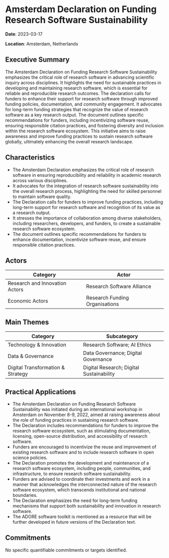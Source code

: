 # Amsterdam Declaration on Funding Research Software Sustainability

**Date**: 2023-03-17

**Location**: Amsterdam, Netherlands

## Executive Summary

The Amsterdam Declaration on Funding Research Software Sustainability emphasizes the critical role of research software in advancing scientific inquiry across disciplines. It highlights the need for sustainable practices in developing and maintaining research software, which is essential for reliable and reproducible research outcomes. The declaration calls for funders to enhance their support for research software through improved funding policies, documentation, and community engagement. It advocates for long-term funding strategies that recognize the value of research software as a key research output. The document outlines specific recommendations for funders, including incentivizing software reuse, ensuring responsible citation practices, and fostering diversity and inclusion within the research software ecosystem. This initiative aims to raise awareness and improve funding practices to sustain research software globally, ultimately enhancing the overall research landscape.

## Characteristics

- The Amsterdam Declaration emphasizes the critical role of research software in ensuring reproducibility and reliability in academic research across various disciplines.
- It advocates for the integration of research software sustainability into the overall research process, highlighting the need for skilled personnel to maintain software quality.
- The Declaration calls for funders to improve funding practices, including long-term support for research software and recognition of its value as a research output.
- It stresses the importance of collaboration among diverse stakeholders, including researchers, developers, and funders, to create a sustainable research software ecosystem.
- The document outlines specific recommendations for funders to enhance documentation, incentivize software reuse, and ensure responsible citation practices.

## Actors

| Category | Actor |
| --- | --- |
| Research and Innovation Actors | Research Software Alliance |
| Economic Actors | Research Funding Organisations |

## Main Themes

| Category | Subcategory |
| --- | --- |
| Technology & Innovation | Research Software; AI Ethics |
| Data & Governance | Data Governance; Digital Governance |
| Digital Transformation & Strategy | Digital Research; Digital Sustainability |

## Practical Applications

- The Amsterdam Declaration on Funding Research Software Sustainability was initiated during an international workshop in Amsterdam on November 8-9, 2022, aimed at raising awareness about the role of funding practices in sustaining research software.
- The Declaration includes recommendations for funders to improve the research software ecosystem, such as stimulating documentation, licensing, open-source distribution, and accessibility of research software.
- Funders are encouraged to incentivize the reuse and improvement of existing research software and to include research software in open science policies.
- The Declaration promotes the development and maintenance of a research software ecosystem, including people, communities, and infrastructure, to ensure research software sustainability.
- Funders are advised to coordinate their investments and work in a manner that acknowledges the interconnected nature of the research software ecosystem, which transcends institutional and national boundaries.
- The Declaration emphasizes the need for long-term funding mechanisms that support both sustainability and innovation in research software.
- The ADORE software toolkit is mentioned as a resource that will be further developed in future versions of the Declaration text.

## Commitments

No specific quantifiable commitments or targets identified.